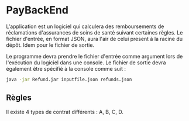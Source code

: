 # PayBackEnd

L'application est un logiciel qui calculera des remboursements de réclamations d'assurances de soins de santé suivant certaines règles.
Le fichier d'entrée, en format JSON, aura l'air de celui present à la racine du dépôt. Idem pour le fichier de sortie.

Le programme devra prendre le fichier d'entrée comme argument lors de l'exécution du logiciel dans une console. Le fichier de sortie devra également être spécifié à la console comme suit :
```bash
java -jar Refund.jar inputfile.json refunds.json
```

## Règles
Il existe 4 types de contrat différents : A, B, C, D.
